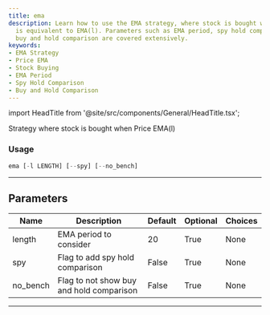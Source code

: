 ```yaml
---
title: ema
description: Learn how to use the EMA strategy, where stock is bought when the price
  is equivalent to EMA(l). Parameters such as EMA period, spy hold comparison, and
  buy and hold comparison are covered extensively.
keywords:
- EMA Strategy
- Price EMA
- Stock Buying
- EMA Period
- Spy Hold Comparison
- Buy and Hold Comparison
---
```


import HeadTitle from '@site/src/components/General/HeadTitle.tsx';

<HeadTitle title="stocks/backtesting/ema - Reference | OpenBB Terminal Docs" />

Strategy where stock is bought when Price  EMA(l)

### Usage

```python
ema [-l LENGTH] [--spy] [--no_bench]
```

---

## Parameters

| Name | Description | Default | Optional | Choices |
| ---- | ----------- | ------- | -------- | ------- |
| length | EMA period to consider | 20 | True | None |
| spy | Flag to add spy hold comparison | False | True | None |
| no_bench | Flag to not show buy and hold comparison | False | True | None |

---
